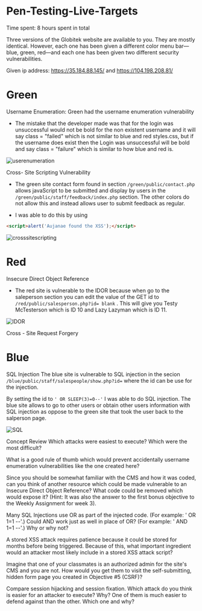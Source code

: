 # Pen-Testing-Live-Targets

Time spent: 8 hours spent in total

Three versions of the Globitek website are available to you. They are mostly identical. However, each one has been given a different color menu bar—blue, green, red—and each one has been given two different security vulnerabilities.

Given ip address: https://35.184.88.145/ and https://104.198.208.81/

# Green

Username Enumeration: Green had the username enumeration vulnerability 
- The mistake that the developer made was that for the login was unsuccessful would not be bold for the non existent username and it will say class = "failed" which is not similar to blue and red styles.css, but if the username does exist then the Login was unsuccessful will be bold and say class = "failure" which is similar to how blue and red is. 

![userenumeration](https://user-images.githubusercontent.com/58159183/199104967-e9d98fe4-b7b0-475d-ba0b-3a70917176e7.gif)


Cross- Site Scripting Vulnerability
- The green site contact form found in section `/green/public/contact.php` allows javaScript to be submitted and display by users in the `/green/public/staff/feedback/index.php` section. The other colors do not allow this and instead allows user to submit feedback as regular.

- I was able to do this by using 
```HTML
<script>alert('Aujanae found the XSS');</script>
```

![crosssitescripting](https://user-images.githubusercontent.com/58159183/199121349-7ebc4993-9aa2-464e-b841-a14c93fe2227.gif)

# Red

Insecure Direct Object Reference
- The red site is vulnerable to the IDOR because when go to the saleperson section you can edit the value of the GET id to `/red/public/salesperson.php?id= blank` . This will give you Testy McTesterson which is ID 10 and Lazy Lazyman which is ID 11.

![IDOR](https://user-images.githubusercontent.com/58159183/199123048-4496a0c0-0b84-41f5-b548-da7ae374b2f3.gif)

Cross - Site Request Forgery


# Blue
SQL Injection
The blue site is vulnerable to SQL injection in the secion `/blue/public/staff/salespeople/show.php?id=` where the id can be use for the injection. 

By setting the id to `' OR SLEEP(3)=0--'` I was able to do SQL injection. The blue site allows to go to other users or obtain other users information with SQL injection as oppose to the green site that took the user back to the salperson page.

![SQL](https://user-images.githubusercontent.com/58159183/199128468-4d3e08d5-d31d-414f-8a2a-452bb71b7681.gif)





























































Concept Review
Which attacks were easiest to execute? Which were the most difficult?

What is a good rule of thumb which would prevent accidentally username enumeration vulnerabilities like the one created here?

Since you should be somewhat familiar with the CMS and how it was coded, can you think of another resource which could be made vulnerable to an Insecure Direct Object Reference? What code could be removed which would expose it? (Hint: It was also the answer to the first bonus objective to the Weekly Assignment for week 3).

Many SQL Injections use OR as part of the injected code. (For example: ' OR 1=1 --'.) Could AND work just as well in place of OR? (For example: ' AND 1=1 --'.) Why or why not?

A stored XSS attack requires patience because it could be stored for months before being triggered. Because of this, what important ingredient would an attacker most likely include in a stored XSS attack script?

Imagine that one of your classmates is an authorized admin for the site's CMS and you are not. How would you get them to visit the self-submitting, hidden form page you created in Objective #5 (CSRF)?

Compare session hijacking and session fixation. Which attack do you think is easier for an attacker to execute? Why? One of them is much easier to defend against than the other. Which one and why?



